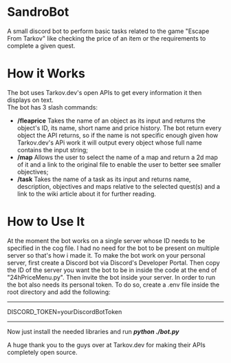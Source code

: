 # SandroBot
A small discord bot to perform basic tasks related to the game "Escape From Tarkov" like checking the price of an item or the requirements to complete a given quest.

# How it Works
The bot uses Tarkov.dev's open APIs to get every information it then displays on text.  
The bot has 3 slash commands: 
- **/fleaprice** Takes the name of an object as its input and returns the object's ID, its name, short name and price history. The bot return every object the API returns, so if the name is not specific enough given how Tarkov.dev's APi work it will output every object whose full name contains the input string; 
- **/map** Allows the user to select the name of a map and return a 2d map of it and a link to the original file to enable the user to better see smaller objectives; 
- **/task** Takes the name of a task as its input and returns name, description, objectives and maps relative to the selected quest(s) and a link to the wiki article about it for further reading. 

# How to Use It
At the moment the bot works on a single server whose ID needs to be specified in the cog file. I had no need for the bot to be present on multiple server so that's how i made it.
To make the bot work on your personal server, first create a Discord bot via Discord's Developer Portal. Then copy the ID of the server you want the bot to be in inside the code at the end of "24hPriceMenu.py". Then invite the bot inside your server. 
In order to run the bot also needs its personal token. To do so, create a .env file inside the root directory and add the following: 
***
DISCORD_TOKEN=yourDiscordBotToken
***
Now just install the needed libraries and run ***python ./bot.py***

A huge thank you to the guys over at Tarkov.dev for making their APIs completely open source.
